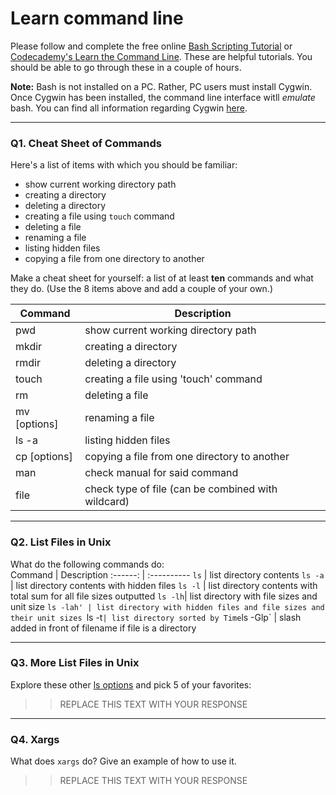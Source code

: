 # Learn command line

Please follow and complete the free online [Bash Scripting Tutorial](https://ryanstutorials.net/bash-scripting-tutorial/) or [Codecademy's Learn the Command Line](https://www.codecademy.com/learn/learn-the-command-line). These are helpful tutorials. You should be able to go through these in a couple of hours.

**Note:** Bash is not installed on a PC. Rather, PC users must install Cygwin. Once Cygwin has been installed, the command line interface witll _emulate_ bash. You can find all information regarding Cygwin [here](https://www.cygwin.com/).

---

### Q1.  Cheat Sheet of Commands  

Here's a list of items with which you should be familiar:  
* show current working directory path
* creating a directory
* deleting a directory
* creating a file using `touch` command
* deleting a file
* renaming a file
* listing hidden files
* copying a file from one directory to another

Make a cheat sheet for yourself: a list of at least **ten** commands and what they do.  (Use the 8 items above and add a couple of your own.)  

Command | Description
-------| ---------
pwd | show current working directory path
mkdir | creating a directory
rmdir | deleting a directory
touch <file name> | creating a file using 'touch' command
rm | deleting a file
mv [options] <source> <destination> | renaming a file
ls -a | listing hidden files
cp [options] <source> <destination> | copying a file from one directory to another
man <directory> | check manual for said command
file <directory> | check type of file (can be combined with wildcard)

---

### Q2.  List Files in Unix   

What do the following commands do:  
Command | Description
:------: | :----------
`ls`    | list directory contents
`ls -a` | list directory contents with hidden files 
`ls -l` | list directory contents with total sum for all file sizes outputted
`ls -lh`| list directory with file sizes and unit size 
`ls -lah' | list directory with hidden files and file sizes and their unit sizes
`ls -t` | list directory sorted by Time
`ls -Glp` | slash added in front of filename if file is a directory


---

### Q3.  More List Files in Unix  

Explore these other [ls options](http://www.techonthenet.com/unix/basic/ls.php) and pick 5 of your favorites:

> > REPLACE THIS TEXT WITH YOUR RESPONSE

---

### Q4.  Xargs   

What does `xargs` do? Give an example of how to use it.

> > REPLACE THIS TEXT WITH YOUR RESPONSE

 


